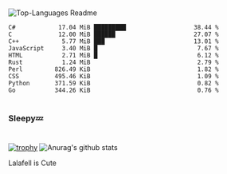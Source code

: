 #

![Top-Languages Readme](https://github.com/MogsFriend/MogsFriend/workflows/Top-Languages%20Readme/badge.svg)

<!--START_SECTION:top_language-->
```text
C#            17.04 MiB █████████                   38.44 %
C             12.00 MiB ██████                      27.07 %
C++            5.77 MiB ███                         13.01 %
JavaScript     3.40 MiB █                            7.67 %
HTML           2.71 MiB █                            6.12 %
Rust           1.24 MiB                              2.79 %
Perl         826.49 KiB                              1.82 %
CSS          495.46 KiB                              1.09 %
Python       371.59 KiB                              0.82 %
Go           344.26 KiB                              0.76 %
```
<!--END_SECTION:top_language-->

#
### Sleepy💤
#
[![trophy](https://github-profile-trophy.vercel.app/?username=MogsFriend&theme=onedark)](https://github.com/ryo-ma/github-profile-trophy)
![Anurag's github stats](https://github-readme-stats.vercel.app/api?username=MogsFriend&hide=prs,issues,contribs&count_private=true)

Lalafell is Cute
<!--
**MogsFriend/MogsFriend** is a ✨ _special_ ✨ repository because its `README.md` (this file) appears on your GitHub profile.

Here are some ideas to get you started:

- 🔭 I’m currently working on ...
- 🌱 I’m currently learning ...
- 👯 I’m looking to collaborate on ...
- 🤔 I’m looking for help with ...
- 💬 Ask me about ...
- 📫 How to reach me: ...
- 😄 Pronouns: ...
- ⚡ Fun fact: ...
-->
